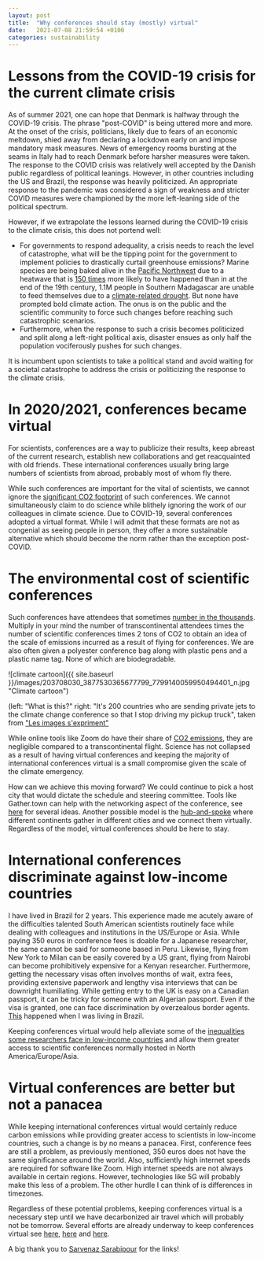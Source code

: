 ```yaml
---
layout: post
title:  "Why conferences should stay (mostly) virtual"
date:   2021-07-08 21:59:54 +0100
categories: sustainability
---
```


# Lessons from the COVID-19 crisis for the current climate crisis

As of summer 2021, one can hope that Denmark is halfway through the COVID-19 crisis. The phrase "post-COVID" is being uttered more and more. At the onset of the crisis, politicians, likely due to fears of an economic meltdown, shied away from declaring a lockdown early on and impose mandatory mask measures. News of emergency rooms bursting at the seams in Italy had to reach Denmark before harsher measures were taken. The response to the COVID crisis was relatively well accepted by the Danish public regardless of political leanings. However, in other countries including the US and Brazil, the response was heavily politicized. An appropriate response to the pandemic was considered a sign of weakness and stricter COVID measures were championed by the more left-leaning side of the political spectrum.

However, if we extrapolate the lessons learned during the COVID-19 crisis to the climate crisis, this does not portend well:
- For governments to respond adequality, a crisis needs to reach the level of catastrophe, what will be the tipping point for the government to implement policies to drastically curtail greenhouse emissions? Marine species are being baked alive in the [Pacific Northwest](https://www.cbc.ca/news/canada/british-columbia/intertidal-animals-ubc-research-1.6090774) due to a heatwave that is [150 times](https://www.nature.com/articles/d41586-021-01869-0) more likely to have happened than in at the end of the 19th century, 1.1M people in Southern Madagascar are unable to feed themselves due to a [climate-related drought](https://www.washingtonpost.com/world/2021/07/01/madagascar-climate-famine/). But none have prompted bold climate action. The onus is on the public and the scientific community to force such changes before reaching such catastrophic scenarios.
- Furthermore, when the response to such a crisis becomes politicized and split along a left-right political axis, disaster ensues as only half the population vociferously pushes for such changes.

It is incumbent upon scientists to take a political stand and avoid waiting for a societal catastrophe to address the crisis or politicizing the response to the climate crisis. 

# In 2020/2021, conferences became virtual

For scientists, conferences are a way to publicize their results, keep abreast of the current research, establish new collaborations and get reacquainted with old friends. These international conferences usually bring large numbers of scientists from abroad, probably most of whom fly there. 

While such conferences are important for the vital of scientists, we cannot ignore the [significant CO2 footprint](https://www.nature.com/articles/s43016-020-0065-2) of such conferences. We cannot simultaneously claim to do science while blithely ignoring the work of our colleagues in climate science. Due to COVID-19, several conferences adopted a virtual format. While I will admit that these formats are not as congenial as seeing people in person, they offer a more sustainable alternative which should become the norm rather than the exception post-COVID. 


# The environmental cost of scientific conferences

Such conferences have attendees that sometimes [number in the thousands](https://www.nature.com/articles/s41562-021-01067-y). Multiply in your mind the number of transcontinental attendees times the number of scientific conferences times 2 tons of CO2 to obtain an idea of the scale of emissions incurred as a result of flying for conferences. We are also often given a polyester conference bag along with plastic pens and a plastic name tag. None of which are biodegradable.


![climate cartoon]({{ site.baseurl }}/images/203708030_3877530365677799_7799140059950494401_n.jpg "Climate cartoon")

(left: "What is this?" right: "It's 200 countries who are sending private jets to the climate change conference so that I stop driving my pickup truck", taken from ["Les images s'expriment"](https://www.facebook.com/Les-images-sexpriment-210158939081645) 

While online tools like Zoom do have their share of [CO2 emissions](https://www.zdnet.com/article/how-much-co2-are-your-zoom-meetings-generating/), they are negligible compared to a transcontinental flight. Science has not collapsed as a result of having virtual conferences and keeping the majority of international conferences virtual is a small compromise given the scale of the climate emergency.

How can we achieve this moving forward? We could continue to pick a host city that would dictate the schedule and steering committee. Tools like Gather.town can help with the networking aspect of the conference, see [here](https://eventfund.codeforscience.org/summary-of-carpentrycon-home-session-challenges-and-opportunities-in-transitioning-meetings-online/) for several ideas. Another possible model is the [hub-and-spoke](https://www.nature.com/articles/d41586-019-03899-1) where different continents gather in different cities and we connect them virtually. Regardless of the model, virtual conferences should be here to stay. 

# International conferences discriminate against low-income countries

I have lived in Brazil for 2 years. This experience made me acutely aware of the difficulties talented South American scientists routinely face while dealing with colleagues and institutions in the US/Europe or Asia. While paying 350 euros in conference fees is doable for a Japanese researcher, the same cannot be said for someone based in Peru. Likewise, flying from New York to Milan can be easily covered by a US grant, flying from Nairobi can become prohibitively expensive for a Kenyan researcher. Furthermore, getting the necessary visas often involves months of wait, extra fees, providing extensive paperwork and lengthy visa interviews that can be downright humiliating. While getting entry to the UK is easy on a Canadian passport, it can be tricky for someone with an Algerian passport. Even if the visa is granted, one can face discrimination by overzealous border agents.  [This](http://g1.globo.com/Noticias/Mundo/0,,MUL339680-5602,00-VIVI+OS+PIORES+DIAS+DA+MINHA+VIDA+DIZ+BRASILEIRA+BARRADA+NA+ESPANHA.html) happened when I was living in Brazil.

Keeping conferences virtual would help alleviate some of the [inequalities some researchers face in low-income countries](https://www.nature.com/articles/s41562-021-01067-y) and allow them greater access to scientific conferences normally hosted in North America/Europe/Asia.

# Virtual conferences are better but not a panacea

While keeping international conferences virtual would certainly reduce carbon emissions while providing greater access to scientists in low-income countries, such a change is by no means a panacea. First, conference fees are still a problem, as previously mentioned, 350 euros does not have the same significance around the world. Also, sufficiently high internet speeds are required for software like Zoom. High internet speeds are not always available in certain regions. However, technologies like 5G will probably make this less of a problem. The other hurdle I can think of is differences in timezones.

Regardless of these potential problems, keeping conferences virtual is a necessary step until we have decarbonized air travel which will probably not be tomorrow. Several efforts are already underway to keep conferences virtual see [here](https://twitter.com/COB_Sustainable), [here](https://www.change.org/p/drgdrb-srbdrb?utm_source=share_petition&utm_medium=custom_url&recruited_by_id=c3f25040-75b1-11ea-b5b3-c70daabefa89) and [here](https://careconferences.org/).

A big thank you to [Sarvenaz Sarabipour](https://twitter.com/SSarabipour) for the links!
